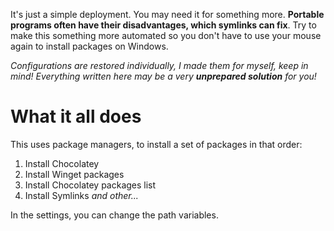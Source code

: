 It's just a simple deployment. You may need it for something more. **Portable programs often have their disadvantages, which symlinks can fix**. Try to make this something more automated so you don't have to use your mouse again to install packages on Windows. 

*Configurations are restored individually, I made them for myself, keep in mind! Everything written here may be a very **unprepared solution** for you!*

# What it all does

This uses package managers, to install a set of packages in that order:

1. Install Chocolatey
2. Install Winget packages
3. Install Chocolatey packages list
4. Install Symlinks *and other...*

In the settings, you can change the path variables.
